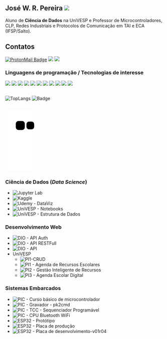## José W. R. Pereira <img width="" src="https://icons.iconarchive.com/icons/google/noto-emoji-people-bodyparts/48/11972-vulcan-salute-light-skin-tone-icon.png" />

Aluno de **Ciência de Dados** na UniVESP e Professor de Microcontroladores, CLP, Redes Industriais e Protocolos de Comunicação em TAI e ECA (IFSP/Salto).


## Contatos
  [![ProtonMail Badge](https://img.shields.io/badge/ProtonMail-8B89CC?style=for-the-badge&logo=protonmail&logoColor=white)](mailto:josewrpereira@protonmail.com)
  [![](https://img.shields.io/badge/LinkedIn-0077B5?style=for-the-badge&logo=linkedin&logoColor=white)](https://www.linkedin.com/in/josewrpereira/)
  [![](https://img.shields.io/badge/GitLab-330F63?style=for-the-badge&logo=gitlab&logoColor=white)](https://gitlab.com/JoseWRPereira)
  <!---![](https://img.shields.io/badge/YouTube-FF0000?style=for-the-badge&logo=youtube&logoColor=white)--->


### Linguagens de programação / Tecnologias de interesse
  ![](https://img.shields.io/badge/Pandas-FFFFFF?style=for-the-badge&logo=Pandas&logoColor=orange)
  ![](https://img.shields.io/badge/SciPy-00498C?style=for-the-badge&logo=SciPy&logoColor=white)
  ![](https://img.shields.io/badge/ScikitLearn-F99245?style=for-the-badge&logo=SciKitLearn&logoColor=black)
  ![](https://img.shields.io/badge/Python-3776AB?style=for-the-badge&logo=python&logoColor=white)
  ![](https://img.shields.io/badge/Linux-444444?style=for-the-badge&logo=Linux&logoColor=white)
  ![](https://img.shields.io/badge/C-00599C?style=for-the-badge&logo=c&logoColor=white)
  ![](https://img.shields.io/badge/C%2B%2B-0039CC?style=for-the-badge&logo=c%2B%2B&logoColor=white)
  ![](https://img.shields.io/badge/PostgreSQL-316192?style=for-the-badge&logo=postgresql&logoColor=white)
  ![](https://img.shields.io/badge/Flask-00C9CC?style=for-the-badge&logo=flask&logoColor=black)
  ![](https://img.shields.io/badge/rust-000000?style=for-the-badge&logo=rust&logoColor=orange)
  ![](https://img.shields.io/badge/awk-007733?style=for-the-badge&logo=awk&logoColor=green)
<!--   ![](https://img.shields.io/badge/JavaScript-FFFF00?style=for-the-badge&logo=JavaScript&logoColor=black) -->
  
##

  ![TopLangs](https://github-readme-stats.vercel.app/api/top-langs/?username=JoseWRPereira&layout=compact&langs_count=7&theme=blue-green)
  ![Badge](https://github-readme-stats.vercel.app/api?username=JoseWRPereira&theme=blue-green) 

##
  ![Snake animation](https://github.com/JoseWRPereira/JoseWRPereira/blob/output/github-contribution-grid-snake.svg)
 

### Ciência de Dados (*Data Science*)
* ![Jupyter Lab](https://github.com/JoseWRPereira/jupyter-lab)
* ![Kaggle](https://github.com/JoseWRPereira/kaggle_titanic)
* ![Udemy - DataViz](https://github.com/JoseWRPereira/udemy_python_visualizacaoDados)
* ![UniVESP - Notebooks](https://github.com/JoseWRPereira/notebooks)
* ![UniVESP - Estrutura de Dados](https://github.com/JoseWRPereira/univesp_estruturaDeDados)

### Desenvolvimento Web
* ![DIO - API Auth](https://github.com/JoseWRPereira/dio_API_httpauth_basic)
* ![DIO - API RESTFull](https://github.com/JoseWRPereira/dio_API_flaskRESTful)
* ![DIO - API](https://github.com/JoseWRPereira/dio_API_python_tarefas)
* UniVESP
  * ![PI1-CRUD](https://github.com/JoseWRPereira/pi1-GestaoInteligenteRecursos)
  * ![PI1 - Agenda de Recursos Escolares](https://github.com/JoseWRPereira/appAgendei_pi1)
  * ![PI2 - Gestão Inteligente de Recursos](https://github.com/JoseWRPereira/integrador)
  * ![PI3 - Agenda Escolar Digital](https://github.com/JoseWRPereira/univesp_comp_pi3)

### Sistemas Embarcados 
<!---
<div style="display: inline_block"><br>
<img align="center" alt="C" height="30" width="50" src="https://cdn.jsdelivr.net/gh/devicons/devicon/icons/embeddedc/embeddedc-original.svg">
</div> 
-->

* ![PIC - Curso básico de microcontrolador](https://github.com/JoseWRPereira/curso_uc_basico_PIC)
* ![PIC - Gravador - pk2cmd](https://github.com/JoseWRPereira/pk2cmd)
* ![PIC - TCC - Sequenciador Programável](https://github.com/JoseWRPereira/sequenciadorProgramavel)
* ![PIC - CPU Bluetooth WiFi](https://github.com/JoseWRPereira/cpu_bt_wifi_pci)
* ![ESP32 - Protótipo](https://github.com/JoseWRPereira/esp32_io-ihm-prototipo)
* ![ESP32 - Placa de produção](https://github.com/JoseWRPereira/esp32_io_ihm)
* ![ESP32 - Placa de desenvolvimento-v01r04](https://github.com/JoseWRPereira/esp32devboard_v01r04)



